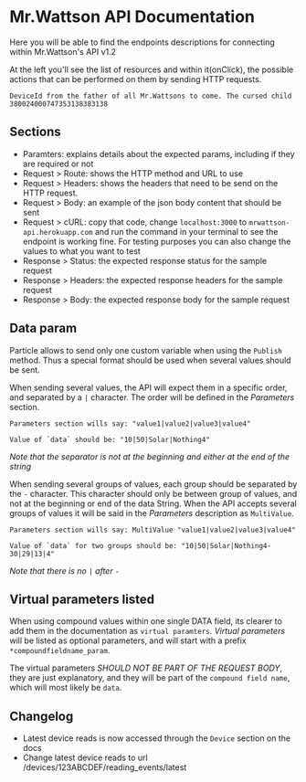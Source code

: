 # Mr.Wattson API Documentation

Here you will be able to find the endpoints descriptions for connecting within
Mr.Wattson's API v1.2

At the left you'll see the list of resources and within it(onClick), the
possible actions that can be performed on them by sending HTTP requests.

    DeviceId from the father of all Mr.Wattsons to come. The cursed child
    380024000747353138383138

## Sections

* Paramters: explains details about the expected params, including if they
are required or not
* Request > Route: shows the HTTP method and URL to use
* Request > Headers: shows the headers that need to be send on the HTTP request.
* Request > Body: an example of the json body content that should be sent
* Request > cURL: copy that code, change `localhost:3000` to
`mrwattson-api.herokuapp.com` and run the command in your terminal to see
the endpoint is working fine. For testing purposes you can also change the
values to what you want to test
* Response > Status: the expected response status for the sample request
* Response > Headers: the expected response headers for the sample request
* Response > Body: the expected response body for the sample request

## Data param

Particle allows to send only one custom variable when using the `Publish`
method. Thus a special format should be used when several values should be
sent.

When sending several values, the API will expect them in a specific order,
and separated by a `|` character. The order will be defined in the _Parameters_
section.

    Parameters section wills say: "value1|value2|value3|value4"

    Value of `data` should be: "10|50|Solar|Nothing4"

_Note that the separator is not at the beginning and either at the end of the
string_

When sending several groups of values, each group should be separated by the
`-` character. This character should only be between group of values, and not
at the beginning or end of the data String. When the API accepts several groups
of values it will be said in the _Parameters_ description as `MultiValue`.

    Parameters section wills say: MultiValue "value1|value2|value3|value4"

    Value of `data` for two groups should be: "10|50|Solar|Nothing4-30|29|13|4"

_Note that there is no `|` after `-`_

## Virtual parameters listed

When using compound values within one single DATA field, its clearer to add them
in the documentation as `virtual paramters`. _Virtual parameters_ will be listed
as optional parameters, and will start with a prefix `*compoundfieldname_param`.

The virtual parameters *SHOULD NOT BE PART OF THE REQUEST BODY*, they are just
explanatory, and they will be part of the `compound field name`, which will
most likely be `data`.

## Changelog

* Latest device reads is now accessed through the `Device` section on the docs
* Change latest device reads to url /devices/123ABCDEF/reading_events/latest
